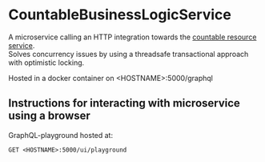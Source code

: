 # CountableBusinessLogicService

A microservice calling an HTTP integration towards the [countable resource service](https://github.com/JesperMoellerJakobsen/CountableResourceService).  
Solves concurrency issues by using a threadsafe transactional approach with optimistic locking.

Hosted in a docker container on &lt;HOSTNAME&gt;:5000/graphql

## Instructions for interacting with microservice using a browser

GraphQL-playground hosted at:
```
GET <HOSTNAME>:5000/ui/playground
```

